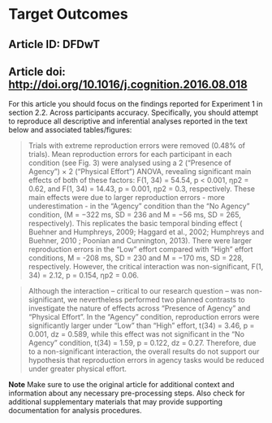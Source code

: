 # Target Outcomes
## Article ID: DFDwT
## Article doi: http://doi.org/10.1016/j.cognition.2016.08.018

For this article you should focus on the findings reported for Experiment 1 in section 2.2. Across participants accuracy. Specifically, you should attempt to reproduce all descriptive and inferential analyses reported in the text below and associated tables/figures:

> Trials with extreme reproduction errors were removed (0.48% of trials). Mean reproduction errors for each participant in each condition (see Fig. 3) were analysed using a 2 (“Presence of Agency”) × 2 (“Physical Effort”) ANOVA, revealing significant main effects of both of these factors: F(1, 34) = 54.54, p < 0.001, ηp2 = 0.62, and F(1, 34) = 14.43, p = 0.001, ηp2 = 0.3, respectively. These main effects were due to larger reproduction errors - more underestimation - in the “Agency” condition than the “No Agency” condition, (M = −322 ms, SD = 236 and M = −56 ms, SD = 265, respectively). This replicates the basic temporal binding effect ( Buehner and Humphreys, 2009; Haggard et al., 2002; Humphreys and Buehner, 2010 ;  Poonian and Cunnington, 2013). There were larger reproduction errors in the “Low” effort compared with “High” effort conditions, M = -208 ms, SD = 230 and M = −170 ms, SD = 228, respectively. However, the critical interaction was non-significant, F(1, 34) = 2.12, p = 0.154, ηp2 = 0.06.

> Although the interaction – critical to our research question – was non-significant, we nevertheless performed two planned contrasts to investigate the nature of effects across “Presence of Agency” and “Physical Effort”. In the “Agency” condition, reproduction errors were significantly larger under “Low” than “High” effort, t(34) = 3.46, p = 0.001, dz = 0.589, while this effect was not significant in the “No Agency” condition, t(34) = 1.59, p = 0.122, dz = 0.27. Therefore, due to a non-significant interaction, the overall results do not support our hypothesis that reproduction errors in agency tasks would be reduced under greater physical effort.

**Note**
Make sure to use the original article for additional context and information about any necessary pre-processing steps. Also check for additional supplementary materials that may provide supporting documentation for analysis procedures.
